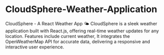 # CloudSphere-Weather-Application
CloudSphere - A React Weather App 🌤️ CloudSphere is a sleek weather application built with React.js, offering real-time weather updates for any location. Features include current weather, It integrates the OpenWeatherMap API for accurate data, delivering a responsive and interactive user experience.
